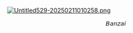 [![Untitled529-20250211010258.png](https://i.postimg.cc/XJ4LtK5s/Untitled529-20250211010258.png)](https://postimg.cc/jW3y77Zf)


<p align="center"><i>𝘉𝘢𝘯𝘻𝘢𝘪</i></p>
